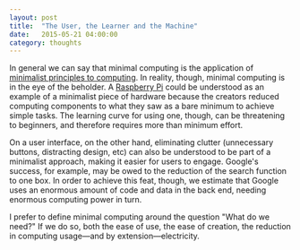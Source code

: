 ```yaml
---
layout: post
title:  "The User, the Learner and the Machine"
date:   2015-05-21 04:00:00
category: thoughts
---
```


In general we can say that minimal computing is the application of [minimalist principles to computing](http://en.wikipedia.org/wiki/Minimalism_%28computing%29). In reality, though, minimal computing is in the eye of the beholder. A [Raspberry Pi](https://www.raspberrypi.org/) could be understood as an example of a minimalist piece of hardware because the creators reduced computing components to what they saw as a bare minimum to achieve simple tasks. The learning curve for using one, though, can be threatening to beginners, and therefore requires more than minimum effort. 

On a user interface, on the other hand, eliminating clutter (unnecessary buttons, distracting design, etc) can also be understood to be part of a minimalist approach, making it easier for users to engage. Google's success, for example, may be owed to the reduction of the search function to one box. In order to achieve this feat, though, we estimate that Google uses an enormous amount of code and data in the back end, needing enormous computing power in turn.

I prefer to define minimal computing around the question "What do we need?" If we do so, both the ease of use, the ease of creation, the reduction in computing usage—and by extension—electricity. 
